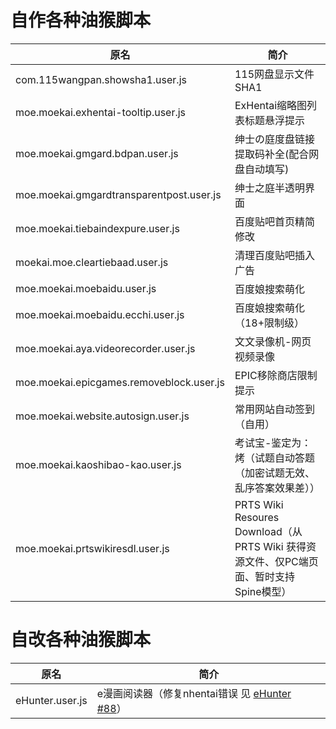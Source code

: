 # 自作各种油猴脚本

| 原名  | 简介  |
| ------------ | ------------ |
| com.115wangpan.showsha1.user.js  | 115网盘显示文件SHA1  |
| moe.moekai.exhentai-tooltip.user.js  | ExHentai缩略图列表标题悬浮提示  |
| moe.moekai.gmgard.bdpan.user.js  | 绅士の庭度盘链接提取码补全(配合网盘自动填写)  |
| moe.moekai.gmgardtransparentpost.user.js  | 绅士之庭半透明界面  |
| moe.moekai.tiebaindexpure.user.js  | 百度贴吧首页精简修改  |
| moekai.moe.cleartiebaad.user.js  | 清理百度贴吧插入广告  |
| moe.moekai.moebaidu.user.js | 百度娘搜索萌化 |
| moe.moekai.moebaidu.ecchi.user.js | 百度娘搜索萌化（18+限制级） |
| moe.moekai.aya.videorecorder.user.js | 文文录像机-网页视频录像 |
| moe.moekai.epicgames.removeblock.user.js | EPIC移除商店限制提示 |
| moe.moekai.website.autosign.user.js | 常用网站自动签到（自用） |
| moe.moekai.kaoshibao-kao.user.js | 考试宝-鉴定为：烤（试题自动答题（加密试题无效、乱序答案效果差））
| moe.moekai.prtswikiresdl.user.js | PRTS Wiki Resoures Download（从 PRTS Wiki 获得资源文件、仅PC端页面、暂时支持Spine模型） |


# 自改各种油猴脚本
| 原名  | 简介  |
| ------------ | ------------ |
| eHunter.user.js | e漫画阅读器（修复nhentai错误 见 [eHunter #88](https://github.com/hanFengSan/eHunter/pull/88)）|
